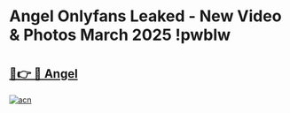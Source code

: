 # Angel Onlyfans Leaked - New Video & Photos March 2025 !pwblw

# <h2><a href="https://9gxd04.iuczelnia.edu.pl?title=Angel&ref=pwblw">🔗👉 🔴 Angel</a></h2>

[![acn](https://github.com/user-attachments/assets/0f9c940e-d8b0-45ae-aac7-cd30a18b3e1c)](https://9gxd04.iuczelnia.edu.pl?title=Angel&ref=pwblw)

